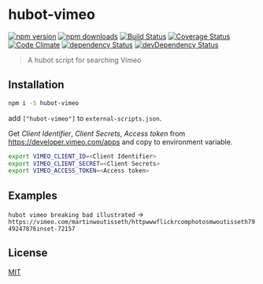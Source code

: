 # hubot-vimeo

[![npm version](https://img.shields.io/npm/v/hubot-vimeo.svg?style=flat-square)](https://www.npmjs.com/package/hubot-vimeo)
[![npm downloads](https://img.shields.io/npm/dm/hubot-vimeo.svg?style=flat-square)](https://www.npmjs.com/package/hubot-vimeo)
[![Build Status](https://img.shields.io/travis/lgaticaq/hubot-vimeo.svg?style=flat-square)](https://travis-ci.org/lgaticaq/hubot-vimeo)
[![Coverage Status](https://img.shields.io/coveralls/lgaticaq/hubot-vimeo/master.svg?style=flat-square)](https://coveralls.io/github/lgaticaq/hubot-vimeo?branch=master)
[![Code Climate](https://img.shields.io/codeclimate/github/lgaticaq/hubot-vimeo.svg?style=flat-square)](https://codeclimate.com/github/lgaticaq/hubot-vimeo)
[![dependency Status](https://img.shields.io/david/lgaticaq/hubot-vimeo.svg?style=flat-square)](https://david-dm.org/lgaticaq/hubot-vimeo#info=dependencies)
[![devDependency Status](https://img.shields.io/david/dev/lgaticaq/hubot-vimeo.svg?style=flat-square)](https://david-dm.org/lgaticaq/hubot-vimeo#info=devDependencies)

> A hubot script for searching Vimeo

## Installation
```bash
npm i -S hubot-vimeo
```

add `["hubot-vimeo"]` to `external-scripts.json`.

Get *Client Identifier*, *Client Secrets*, *Access token* from https://developer.vimeo.com/apps and copy to environment variable.

```bash
export VIMEO_CLIENT_ID=<Client Identifier>
export VIMEO_CLIENT_SECRET=<Client Secrets>
export VIMEO_ACCESS_TOKEN=<Access token>
```

## Examples
`hubot vimeo breaking bad illustrated` -> `https://vimeo.com/martinwoutisseth/httpwwwflickrcomphotosmwoutisseth7949247876inset-72157`

## License

[MIT](https://tldrlegal.com/license/mit-license)
